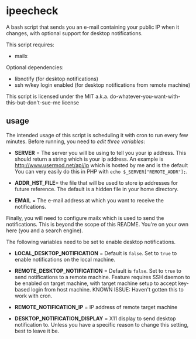 ipeecheck
=========

A bash script that sends you an e-mail containing your public IP when it changes,
with optional support for desktop notifications.

This script requires:
- mailx

Optional dependencies:
- libnotify (for desktop notifications)
- ssh w/key login enabled (for desktop notifications from remote machine)

This script is licensed under the MIT a.k.a. do-whatever-you-want-with-this-but-don't-sue-me license

usage
---------

The intended usage of this script is scheduling it with cron to run every few minutes. 
Before running, you need to *edit three variables*:

* **SERVER** = The server you will be using to tell you your ip address. This should return a string which is your ip address. An example is http://www.usermod.net/api/ip which is hosted by me and is the default
You can very easily do this in PHP with `echo $_SERVER["REMOTE_ADDR"];`.

* **ADDR_HST_FILE**= the file that will be used to store ip addresses for future reference. The default is a hidden file in your home directory.

* **EMAIL** = The e-mail address at which you want to receive the notifications.

Finally, you will need to configure mailx which is used to send the notifications. This is beyond the scope of this README. You're on your own here (you and a search engine).

The following variables need to be set to enable desktop notifications.

* **LOCAL_DESKTOP_NOTIFICATION** = Default is `false`. Set to `true` to enable notifications on the local machine.

* **REMOTE_DESKTOP_NOTIFICATION** = Default is `false`. Set to `true` to send notifications to a remote machine. Feature requires SSH daemon to be enabled on target machine, with target machine setup to accept key-based login from host machine. KNOWN ISSUE: Haven't gotten this to work with cron.

* **REMOTE_NOTIFICATION_IP** = IP address of remote target machine

* **DESKTOP_NOTIFICATION_DISPLAY** = X11 display to send desktop notification to. Unless you have a specific reason to change this setting, best to leave it be.
